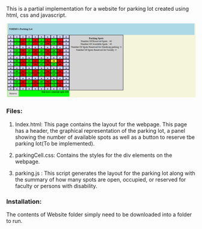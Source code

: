 This is a partial implementation for a website for parking lot created using html, css and javascript.

![Webpage Screenshot](https://github.com/Deku789/Parking-Lot-Website/blob/master/Screenshots/Parking%20Lot%20Screenshot.PNG)

### Files:
1. Index.html: This page contains the layout for the webpage. This page has a header, the graphical representation of the parking lot, a panel showing the number of available spots as well as a button to reserve tbe parking lot(To be implemented).

2. parkingCell.css: Contains the styles for the div elements on the webpage.

3. parking.js : This script generates the layout for the parking lot along with the summary of how many spots are open, occupied, or reserved for faculty or persons with disability.

### Installation:
The contents of Website folder simply need to be downloaded into a folder to run.

